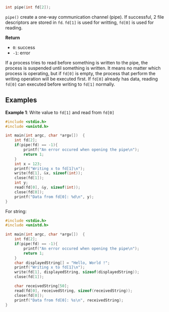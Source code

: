 ```c
int pipe(int fd[2]);
```

``pipe()`` create a one-way communication channel (pipe). If successful, 2 file descriptors are stored in ``fd``. ``fd[1]`` is used for writting, ``fd[0]`` is used for reading.

**Return**

* ``0``: success
* ``-1``: error

If a process tries to read before something is written to the pipe, the process is suspended until something is written. It means no matter which process is operating, but if ``fd[0]`` is empty, the process that perform the writing operation will be executed first. If ``fd[0]`` already has data, reading ``fd[0]`` can executed before writing to ``fd[1]`` normally.

## Examples

**Example 1**: Write value to ``fd[1]`` and read from ``fd[0]``

```c
#include <stdio.h>
#include <unistd.h>

int main(int argc, char *argv[])  {
	int fd[2];
	if(pipe(fd) == -1){
		printf("An error occured when opening the pipe\n");
		return 1;
	}
	int x = 123;
	printf("Writing x to fd[1]\n");
	write(fd[1], &x, sizeof(int));
	close(fd[1]);
	int y;
	read(fd[0], &y, sizeof(int));
	close(fd[0]);
	printf("Data from fd[0]: %d\n", y);
}
```
For string:

```c
#include <stdio.h>
#include <unistd.h>

int main(int argc, char *argv[])  {
	int fd[2];
	if(pipe(fd) == -1){
		printf("An error occured when opening the pipe\n");
		return 1;
	}
	char displayedString[] = "Hello, World !";
	printf("Writing x to fd[1]\n");
	write(fd[1], displayedString, sizeof(displayedString));
	close(fd[1]);

	char receivedString[50];
	read(fd[0], receivedString, sizeof(receivedString));
	close(fd[0]);
	printf("Data from fd[0]: %s\n", receivedString);
}
```